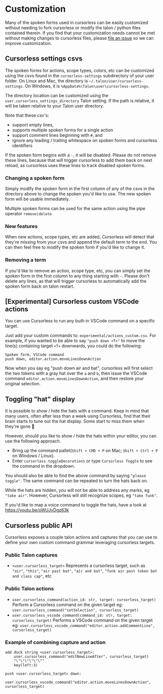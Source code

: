 # Customization

Many of the spoken forms used in cursorless can be easily customized without
needing to fork cursorless or modify the talon / python files contained
therein. If you find that your customization needs cannot be met without making
changes to cursorless files, please [file an
issue](https://github.com/cursorless-dev/cursorless/issues/new) so we can
improve customization.

## Cursorless settings csvs

The spoken forms for actions, scope types, colors, etc can be customized using the
csvs found in the `cursorless-settings` subdirectory of your user folder. On
Linux and Mac, the directory is `~/.talon/user/cursorless-settings`. On
Windows, it is `%AppData%\Talon\user\cursorless-settings`.

The directory location can be customized using the `user.cursorless_settings_directory` Talon setting. If the path is relative, it will be taken relative to your Talon user directory.

Note that these csv's:

- support empty lines,
- supports multiple spoken forms for a single action
- support comment lines beginning with `#`, and
- ignore any leading / trailing whitespace on spoken forms and cursorless
  identifiers

If the spoken form begins with a `-`, it will be disabled. Please do not remove
these lines, because that will trigger cursorless to add them back on next
reload, as cursorless uses these lines to track disabled spoken forms.

### Changing a spoken form

Simply modify the spoken form in the first column of any of the csvs in the
directory above to change the spoken you'd like to use. The new spoken form will be usable immediately.

Multiple spoken forms can be used for the same action using the pipe operator
`remove|delete`

### New features

When new actions, scope types, etc are added, Cursorless will detect that they're missing from your csvs and append the default term to the end. You can then feel free to modify the spoken form if you'd like to change it.

### Removing a term

If you'd like to remove an action, scope type, etc, you can simply set the
spoken form in the first column to any thing starting with `-`. Please don't
delete any lines, as that will trigger cursorless to automatically add the
spoken form back on talon restart.

## \[Experimental\] Cursorless custom VSCode actions

You can use Cursorless to run any built-in VSCode command on a specific target.

Just add your custom commands to: `experimental/actions_custom.csv`. For example, if you wanted to be able to say `"push down <T>"` to move the line(s) containing target `<T>` downwards, you could do the following:

```csv
Spoken form, VSCode command
push down, editor.action.moveLinesDownAction
```

Now when you say eg "push down air and bat", cursorless will first select the two tokens with a gray hat over the `a` and `b`, then issue the VSCode command `editor.action.moveLinesDownAction`, and then restore your original selection.

## Toggling "hat" display

It is possible to show / hide the hats with a command. Keep in mind that many users, often after less than a week using Cursorless, find that their brain starts to tune out the hat display. Some start to miss them when they're gone 🥲

However, should you like to show / hide the hats within your editor, you can use the following approach.

- Bring up the command pallet(`Shift + CMD + P` on Mac; `Shift + Ctrl + P` on Windows / Linux).
- Enter `cursorless.toggleDecorations` or type `Cursorless Toggle` to see the command in the dropdown.

You should also be able to find the above command by saying `"please toggle"`. The same command can be repeated to turn the hats back on.

While the hats are hidden, you will not be able to address any marks, eg `"take air"`. However, Cursorless will still recognize scopes, eg `"take funk"`.

If you'd like to map a voice command to toggle the hats, have a look at https://youtu.be/oWUJyDgz63k

## Cursorless public API

Cursorless exposes a couple talon actions and captures that you can use to define your own custom command grammar leveraging cursorless targets.

### Public Talon captures

- `<user.cursorless_target>`
  Represents a cursorless target, such as `"air"`, `"this"`, `"air past bat"`, `"air and bat"`, `"funk air past token bat and class cap"`, etc

### Public Talon actions

- `user.cursorless_command(action_id: str, target: cursorless_target)`
  Perform a Cursorless command on the given target
  eg: `user.cursorless_command("setSelection", cursorless_target)`
- `user.cursorless_vscode_command(command_id: str, target: cursorless_target)`
  Performs a VSCode command on the given target
  eg: `user.cursorless_vscode_command("editor.action.addCommentLine", cursorless_target)`

### Example of combining capture and action

```talon
add dock string <user.cursorless_target>:
    user.cursorless_command("editNewLineAfter", cursorless_target)
    "\"\"\"\"\"\""
    key(left:3)

push <user.cursorless_target> down:
    user.cursorless_vscode_command("editor.action.moveLinesDownAction", cursorless_target)
```
